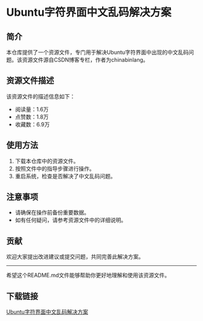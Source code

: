 # Ubuntu字符界面中文乱码解决方案

## 简介
本仓库提供了一个资源文件，专门用于解决Ubuntu字符界面中出现的中文乱码问题。该资源文件源自CSDN博客专栏，作者为chinabinlang。

## 资源文件描述
该资源文件的描述信息如下：
- 阅读量：1.6万
- 点赞数：1.8万
- 收藏数：6.9万

## 使用方法
1. 下载本仓库中的资源文件。
2. 按照文件中的指导步骤进行操作。
3. 重启系统，检查是否解决了中文乱码问题。

## 注意事项
- 请确保在操作前备份重要数据。
- 如有任何疑问，请参考资源文件中的详细说明。

## 贡献
欢迎大家提出改进建议或提交问题，共同完善此解决方案。

---

希望这个README.md文件能够帮助你更好地理解和使用该资源文件。

## 下载链接

[Ubuntu字符界面中文乱码解决方案](https://pan.quark.cn/s/daf8869c7668)
